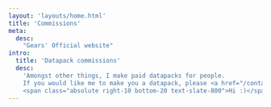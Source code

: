 ```yaml
---
layout: 'layouts/home.html'
title: 'Commissions'
meta:
  desc:
    "Gears' Official website"
intro:
  title: 'Datapack commissions'
  desc:
    'Amongst other things, I make paid datapacks for people.
    If you would like me to make you a datapack, please <a href="/contact/" class="hover:underline font-bold">contact me</a>.
    <span class="absolute right-10 bottom-20 text-slate-800">Hi :)</span>'
---
```


